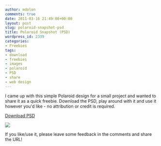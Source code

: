 ```yaml
---
author: mdolon
comments: true
date: 2011-03-16 21:49:08+00:00
layout: post
slug: polaroid-snapshot-psd
title: Polaroid Snapshot (PSD)
wordpress_id: 2339
categories:
- Freebies
tags:
- download
- freebies
- images
- polaroid
- PSD
- share
- web design
---
```


I came up with this simple Polaroid design for a small project and wanted to share it as a quick freebie.  Download the PSD, play around with it and use it however you'd like - no attribution or credit is required.

<div class="download">
  <a href="http://devgrow.s3.amazonaws.com/assets/files/polaroid.zip" class="button primary">Download PSD</a>
</div>

[![](http://devgrow.s3.amazonaws.com/assets/images/polaroid-big.jpg)](http://demos.devgrow.com/polaroid.zip)

If you like/use it, please leave some feedback in the comments and share the URL!

